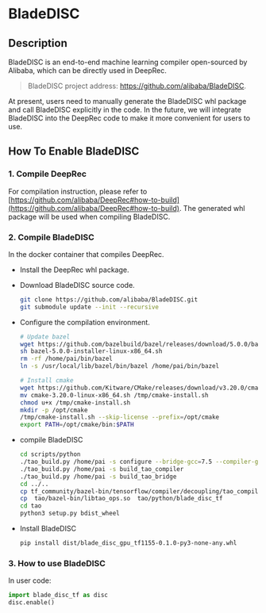 # BladeDISC

## Description

BladeDISC is an end-to-end machine learning compiler open-sourced by Alibaba, which can be directly used in DeepRec. 

> BladeDISC project address: https://github.com/alibaba/BladeDISC.

At present,  users need to manually generate the BladeDISC whl package and call BladeDISC explicitly in the code. In the future, we will integrate BladeDISC into the DeepRec code to make it more convenient for users to use.

## How To Enable BladeDISC

### 1. Compile DeepRec

For compilation instruction, please refer to [https://github.com/alibaba/DeepRec#how-to-build](https://github.com/alibaba/DeepRec#how-to-build). The generated whl package will be used when compiling BladeDISC.

### 2. Compile BladeDISC

In the docker container that compiles DeepRec.

- Install the DeepRec whl package.

- Download BladeDISC source code.
  
  ```bash
  git clone https://github.com/alibaba/BladeDISC.git
  git submodule update --init --recursive
  ```

- Configure the compilation environment.
  
  ```bash
  # Update bazel
  wget https://github.com/bazelbuild/bazel/releases/download/5.0.0/bazel-5.0.0-installer-linux-x86_64.sh
  sh bazel-5.0.0-installer-linux-x86_64.sh
  rm -rf /home/pai/bin/bazel 
  ln -s /usr/local/lib/bazel/bin/bazel /home/pai/bin/bazel
  
  # Install cmake
  wget https://github.com/Kitware/CMake/releases/download/v3.20.0/cmake-3.20.0-linux-x86_64.sh
  mv cmake-3.20.0-linux-x86_64.sh /tmp/cmake-install.sh
  chmod u+x /tmp/cmake-install.sh
  mkdir -p /opt/cmake
  /tmp/cmake-install.sh --skip-license --prefix=/opt/cmake
  export PATH=/opt/cmake/bin:$PATH
  ```

- compile BladeDISC
  
  ```bash
  cd scripts/python
  ./tao_build.py /home/pai -s configure --bridge-gcc=7.5 --compiler-gcc=7.5
  ./tao_build.py /home/pai -s build_tao_compiler
  ./tao_build.py /home/pai -s build_tao_bridge
  cd ../..
  cp tf_community/bazel-bin/tensorflow/compiler/decoupling/tao_compiler_main tao/python/blade_disc_tf
  cp  tao/bazel-bin/libtao_ops.so  tao/python/blade_disc_tf
  cd tao
  python3 setup.py bdist_wheel
  
  ```

- Install BladeDISC
  
  ```bash
  pip install dist/blade_disc_gpu_tf1155-0.1.0-py3-none-any.whl
  ```

### 3. How to use BladeDISC

In user code: 

```python
import blade_disc_tf as disc
disc.enable()
```

